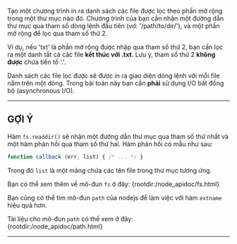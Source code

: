 Tạo một chương trình in ra danh sách các file được lọc theo phần mở rộng trong một thư mục nào đó.
Chương trình của bạn cần nhận một đường dẫn thư mục qua tham số dòng lệnh đầu tiên (vd: '/path/to/dir/'), và một phần mở rộng để lọc qua tham số thứ 2.

Ví dụ, nếu 'txt' là phần mở rộng được nhập qua tham số thứ 2, bạn cần lọc ra một danh tất cả các file **kết thúc với .txt**. 
Lưu ý, tham số thứ 2 **không được** chứa tiền tố '.'.

Danh sách các file lọc được sẽ được in ra giao diện dòng lệnh với mỗi file nằm trên một dòng.
Trong bài toán này bạn cần **phải** sử dụng I/O bất đồng bộ (asynchronous I/O).

----------------------------------------------------------------------
## GỢI Ý

Hàm `fs.readdir()` sẽ nhận một đường dẫn thư mục qua tham số thứ nhất và một hàm phản hồi qua tham số thứ hai. Hàm phản hồi có mẫu như sau:

```js
function callback (err, list) { /* ... */ }
```

Trong đó  `list` là một mảng chứa các tên file trong thư mục tương ứng.

Bạn có thể xem thêm về mô-đun `fs` ở đây:
  {rootdir:/node_apidoc/fs.html}

Bạn cũng có thể tìm mô-đun `path` của nodejs để làm việc với hàm `extname` hiệu quả hơn.

Tài liệu cho mô-đun `path` có thể xem ở đây:
  {rootdir:/node_apidoc/path.html}

----------------------------------------------------------------------
